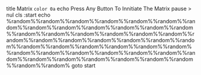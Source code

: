 title Matrix
`color 0a`
echo Press Any Button To Innitiate The Matrix
pause > nul
cls
:start
echo %random%%random%%random%%random%%random%%random%%random%%random%%random%%random%%random%%random%%random%%random%%random%%random%%random%%random%%random%%random%%random%%random%%random%%random%%random%%random%%random%%random%%random%%random%%random%%random%%random%%random%%random%%random%%random%%random%%random%%random%%random%%random%%random%%random%%random%%random%%random%
goto start
